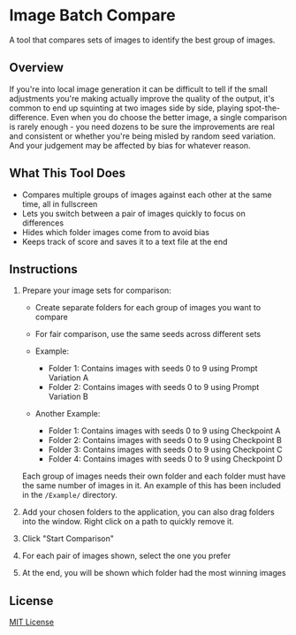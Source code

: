 # Image Batch Compare

A tool that compares sets of images to identify the best group of images.

## Overview
If you're into local image generation it can be difficult to tell if the small adjustments you're making actually improve the quality of the output, it's common to end up squinting at two images side by side, playing spot-the-difference. Even when you do choose the better image, a single comparison is rarely enough - you need dozens to be sure the improvements are real and consistent or whether you're being misled by random seed variation. And your judgement may be affected by bias for whatever reason.

## What This Tool Does

- Compares multiple groups of images against each other at the same time, all in fullscreen
- Lets you switch between a pair of images quickly to focus on differences
- Hides which folder images come from to avoid bias
- Keeps track of score and saves it to a text file at the end

## Instructions

1. Prepare your image sets for comparison:
   - Create separate folders for each group of images you want to compare
   - For fair comparison, use the same seeds across different sets
   - Example:
     - Folder 1: Contains images with seeds 0 to 9 using Prompt Variation A
     - Folder 2: Contains images with seeds 0 to 9 using Prompt Variation B
   
   - Another Example:
     - Folder 1: Contains images with seeds 0 to 9 using Checkpoint A
     - Folder 2: Contains images with seeds 0 to 9 using Checkpoint B
     - Folder 3: Contains images with seeds 0 to 9 using Checkpoint C
     - Folder 4: Contains images with seeds 0 to 9 using Checkpoint D
   
   Each group of images needs their own folder and each folder must have the same number of images in it. An example of this has been included in the `/Example/` directory.

2. Add your chosen folders to the application, you can also drag folders into the window. Right click on a path to quickly remove it.
3. Click "Start Comparison"
4. For each pair of images shown, select the one you prefer
5. At the end, you will be shown which folder had the most winning images

## License

[MIT License](LICENSE)
